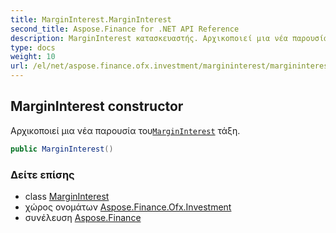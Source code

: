 ```yaml
---
title: MarginInterest.MarginInterest
second_title: Aspose.Finance for .NET API Reference
description: MarginInterest κατασκευαστής. Αρχικοποιεί μια νέα παρουσία τουMarginInterest τάξη.
type: docs
weight: 10
url: /el/net/aspose.finance.ofx.investment/margininterest/margininterest/
---
```

## MarginInterest constructor

Αρχικοποιεί μια νέα παρουσία του[`MarginInterest`](../) τάξη.

```csharp
public MarginInterest()
```

### Δείτε επίσης

* class [MarginInterest](../)
* χώρος ονομάτων [Aspose.Finance.Ofx.Investment](../../margininterest/)
* συνέλευση [Aspose.Finance](../../../)


